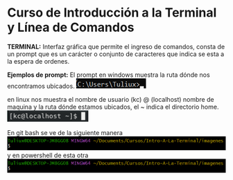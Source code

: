 # Curso de Introducción a la Terminal y Línea de Comandos

**TERMINAL:** Interfaz gráfica que permite el ingreso de comandos, consta de un prompt que es un carácter o conjunto de caracteres que indica se esta a la espera de ordenes.

**Ejemplos de prompt:**
El prompt en windows muestra la ruta dónde nos encontramos ubicados.
![C:\Users\Tuliux>__](./imagenes/WindowsPrompt.png)

en linux nos muestra el nombre de usuario (kc) @ (localhost) nombre de maquina y la ruta dónde estamos ubicados, el ~ indica el directorio home.
![kc@localhost ~$](./imagenes/LinuxPrompt.png)

En git bash se ve de la siguiente manera 
![$](./imagenes/GitBashPrompt.png)
y en powershell de esta otra
![PS C:\Users\Tuliux>__](./imagenes/GitBashPrompt.png)
